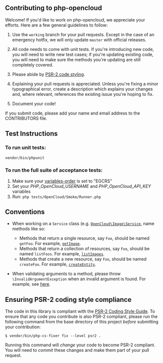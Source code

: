 Contributing to php-opencloud
-----------------------------

Welcome! If you'd like to work on php-opencloud, we appreciate your
efforts. Here are a few general guidelines to follow:

1. Use the `working` branch for your pull requests. Except in the case of
   an emergency hotfix, we will only update `master` with official releases.

2. All code needs to come with unit tests. If you're introducing new code, you
   will need to write new test cases; if you're updating existing code, you will
   need to make sure the methods you're updating are still completely covered.

3. Please abide by [PSR-2 code styling](#ensuring-psr-2-coding-style-compliance).

4. Explaining your pull requests is appreciated. Unless you're fixing a
   minor typographical error, create a description which explains your changes
   and, where relevant, references the existing issue you're hoping to fix.

5. Document your code!

If you submit code, please add your name and email address to the
CONTRIBUTORS file.

Test Instructions
-----------------

### To run unit tests:
```bash
vendor/bin/phpunit
```

### To run the full suite of acceptance tests:
1. Make sure your [variables-order](http://www.php.net/manual/en/ini.core.php#ini.variables-order) is set to "EGCRS"
2. Set your *PHP_OpenCloud_USERNAME* and *PHP_OpenCloud_API_KEY* variables
3. Run: ```php tests/OpenCloud/Smoke/Runner.php```

## Conventions

* When working on a `Service` class (e.g. [`OpenCloud\Image\Service`](/lib/OpenCloud/Image/Service.php), name methods like so:

  * Methods that return a single resource, say `Foo`, should be named `getFoo`. For example, [`getImage`](/lib/OpenCloud/Image/Service.php#L67).
  * Methods that return a collection of resources, say `Foo`, should be named `listFoos`. For example, [`listImages`](/lib/OpenCloud/Image/Service.php#L53).
  * Methods that create a new resource, say `Foo`, should be named `createFoo`. For example, [`createEntity`](/lib/OpenCloud/CloudMonitoring/Service.php#L105).

* When validating arguments to a method, please throw `\InvalidArgumentException` when an invalid argument is found. For example, see [here](/lib/OpenCloud/LoadBalancer/Resource/LoadBalancer.php#L212-L215).

## Ensuring PSR-2 coding style compliance

The code in this library is compliant with the [PSR-2 Coding Style Guide](https://github.com/php-fig/fig-standards/blob/master/accepted/PSR-2-coding-style-guide.md). To ensure that any code you contribute is also PSR-2 compliant, please run the following command from the base directory of this project _before_ submitting your contribution:

    $ vendor/bin/php-cs-fixer fix --level psr2 .

Running this command will _change_ your code to become PSR-2 compliant. You will need to _commit_ these changes and make them part of your pull request.
